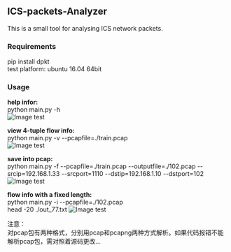 ## ICS-packets-Analyzer  
This is a small tool for analysing ICS network packets.  

### Requirements    
pip install dpkt    
test platform: ubuntu 16.04 64bit  

### Usage  
**help infor:**     
python main.py -h  
![Image test](https://github.com/scu-igroup/ICS-packets-Analyzer/blob/master/image/help.png)  
  
**view 4-tuple flow info:**    
python main.py -v --pcapfile=./train.pcap     
![Image test](https://github.com/scu-igroup/ICS-packets-Analyzer/blob/master/image/4-tuple.png)  
  
**save into pcap:**  
python main.py -f --pcapfile=./train.pcap --outputfile=./102.pcap --srcip=192.168.1.33 --srcport=1110 --dstip=192.168.1.10 --dstport=102       
![Image test](https://github.com/scu-igroup/ICS-packets-Analyzer/blob/master/image/savetopcap.png)  
  
**flow info with a fixed length:**    
python main.py -i --pcapfile=./102.pcap    
head -20 ./out_77.txt
![Image test](https://github.com/scu-igroup/ICS-packets-Analyzer/blob/master/image/lengthflowinfo.png)  

注意：  
对pcap包有两种格式，分别用pcap和pcapng两种方式解析。如果代码报错不能解析pcap包，需对照着源码更改...  


